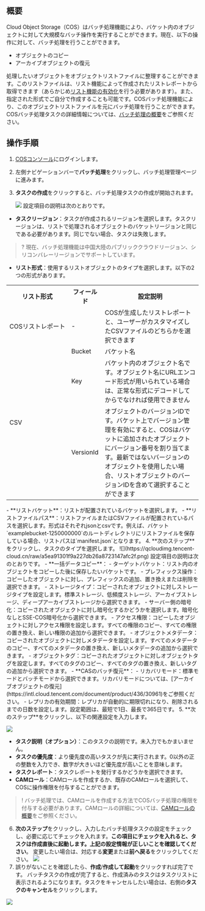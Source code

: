 ## 概要

Cloud Object Storage（COS）はバッチ処理機能により、バケット内のオブジェクトに対して大規模なバッチ操作を実行することができます。現在、以下の操作に対して、バッチ処理を行うことができます。

- オブジェクトのコピー
- アーカイブオブジェクトの復元

処理したいオブジェクトをオブジェクトリストファイルに整理することができます。このリストファイルは、リスト機能によって作成されたリストレポートから取得できます（あらかじめ[リスト機能の有効化](https://intl.cloud.tencent.com/document/product/436/30624)を行う必要があります）。また、指定された形式でご自分で作成することも可能です。COSバッチ処理機能により、このオブジェクトリストファイルを元にバッチ処理を行うことができます。COSバッチ処理タスクの詳細情報については、[バッチ処理の概要](https://intl.cloud.tencent.com/document/product/436/32958)をご参照ください。

## 操作手順

1. [COSコンソール](https://console.cloud.tencent.com/cos5)にログインします。
2. 左側ナビゲーションバーで**バッチ処理**をクリックし、バッチ処理管理ページに進みます。
3. **タスクの作成**をクリックすると、バッチ処理タスクの作成が開始されます。

   ![](https://qcloudimg.tencent-cloud.cn/raw/96365cc5d704e9ee76de549e29ed6514.png)
設定項目の説明は次のとおりです。
 - **タスクリージョン**：タスクが作成されるリージョンを選択します。タスクリージョンは、リストで処理されるオブジェクトのバケットリージョンと同じである必要があります。同じでない場合、タスクは失敗します。

>? 現在、バッチ処理機能は中国大陸のパブリッククラウドリージョン、シリコンバレーリージョンでサポートしています。
>
 - **リスト形式**：使用するリストオブジェクトのタイプを選択します。以下の2つの形式があります。
<table>
   <tr>
      <th>リスト形式</th>
      <th>フィールド</th>
      <th>設定説明</th>
   </tr>
   <tr>
      <td nowrap="nowrap">COSリストレポート</td>
      <td>-</td>
      <td>COSが生成したリストレポートと、ユーザーがカスタマイズしたCSVファイルのどちらかを選択できます</td>
   </tr>
   <tr>
      <td rowspan="3">CSV</td>
      <td>Bucket</td>
      <td>バケット名</td>
   </tr>
   <tr>
      <td>Key</td>
      <td>バケット内のオブジェクト名です。オブジェクト名にURLエンコード形式が用いられている場合は、正常な形式にデコードしてからでなければ使用できません</td>
   </tr>
   <tr>
      <td>VersionId</td>
      <td>オブジェクトのバージョンIDです。バケット上でバージョン管理を有効にすると、COSはバケットに追加されたオブジェクトにバージョン番号を割り当てます。最新ではないバージョンのオブジェクトを使用したい場合、リストオブジェクトのバージョンIDを含めて選択することができます</td>
   </tr>
</table>
 - **リストバケット**：リストが配置されているバケットを選択します。
 - **リストファイルパス**：リストファイルまたはCSVファイルが配置されているパスを選択します。形式はそれぞれjsonとcsvです。例えば、バケット`examplebucket-1250000000`のルートディレクトリにリストファイルを保存している場合、リストパスは`manifest.json`となります。 
4. **次のステップ**をクリックし、タスクのタイプを選択します。
   ![](https://qcloudimg.tencent-cloud.cn/raw/a5ea91301f9a227db26a8723147afc2f.png)
設定項目の説明は次のとおりです。
  - **一括データコピー**：
    - ターゲットバケット：リスト内のオブジェクトをコピーした後に保存したいバケットです。
    - プレフィックス操作：コピーしたオブジェクトに対し、プレフィックスの追加、置き換えまたは削除を選択できます。
    - ストレージタイプ：コピーされたオブジェクトに対しストレージタイプを設定します。標準ストレージ、低頻度ストレージ、アーカイブストレージ、ディープアーカイブストレージから選択できます。
    - サーバー側の暗号化：コピーされたオブジェクトに対し暗号化するかどうかを選択します。暗号化なしとSSE-COS暗号化から選択できます。
    - アクセス権限：コピーしたオブジェクトに対しアクセス権限を設定します。すべての権限のコピー、すべての権限の置き換え、新しい権限の追加から選択できます。
    - オブジェクトメタデータ：コピーされたオブジェクトに対しメタデータを設定します。すべてのメタデータのコピー、すべてのメタデータの置き換え、新しいメタデータの追加から選択できます。
    - オブジェクトタグ：コピーされたオブジェクトに対しオブジェクトタグを設定します。すべてのタグのコピー、すべてのタグの置き換え、新しいタグの追加から選択できます。
  - **CASのバッチ復元**：
    - リカバリモード：標準モードとバッチモードから選択できます。リカバリモードについては、[アーカイブオブジェクトの復元](https://intl.cloud.tencent.com/document/product/436/30961)をご参照ください。
    - レプリカの有効期間：レプリカが自動的に期限切れになり、削除されるまでの日数を設定します。設定範囲は、最短で1日、最長で365日です。
5. **次のステップ**をクリックし、以下の関連設定を入力します。

   ![](https://qcloudimg.tencent-cloud.cn/raw/51b4635e62af9c862d78a99c31ea5e93.png)
 - **タスク説明（オプション）**：このタスクの説明です。未入力でもかまいません。
 - **タスクの優先度**：より優先度の高いタスクが先に実行されます。0以外の正の整数を入力でき、数字が大きいほど優先度が高いことを意味します。
 - **タスクレポート**：タスクレポートを発行するかどうかを選択できます。
 - **CAMロール**：CAMロールを作成するか、既存のCAMロールを選択して、COSに操作権限を付与することができます。
 
>! バッチ処理では、CAMロールを作成する方法でCOSバッチ処理の権限を付与する必要があります。CAMロールの詳細については、[CAMロールの概要](https://intl.cloud.tencent.com/document/product/598/19420)をご参照ください。
>
6. **次のステップ**をクリックし、入力したバッチ処理タスクの設定をチェックし、必要に応じてチェックを入れます。**この項目にチェックを入れると、タスクは作成直後に起動します。上記の設定情報が正しいことを確認してください**。
変更したい場合は、対応する**変更**または**前へ戻る**をクリックしてください。
  ![](https://qcloudimg.tencent-cloud.cn/raw/52a427cd3a47d865281311a60be6b582.png)
7. 誤りがないことを確認したら、**作成**/**作成して起動**をクリックすれば完了です。
バッチタスクの作成が完了すると、作成済みのタスクはタスクリストに表示されるようになります。タスクをキャンセルしたい場合は、右側の**タスクのキャンセル**をクリックします。

  ![](https://qcloudimg.tencent-cloud.cn/raw/766a6283403513af3d84c0d9d63ca48a.png)

